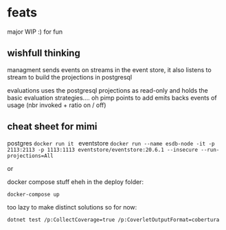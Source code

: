 # feats

major WIP :) for fun

## wishfull thinking
managment sends events on streams in the event store, it also listens to stream to build the projections in postgresql

evaluations uses the postgresql projections as read-only and holds the basic evaluation strategies.... oh pimp points to add emits backs events of usage (nbr invoked + ratio on / off)


## cheat sheet for mimi

postgres `docker run it `
eventstore `docker run --name esdb-node -it -p 2113:2113 -p 1113:1113 eventstore/eventstore:20.6.1 --insecure --run-projections=All`

or

docker compose stuff eheh
in the deploy folder:

`docker-compose up`

too lazy to make distinct solutions so for now:
```
dotnet test /p:CollectCoverage=true /p:CoverletOutputFormat=cobertura
```